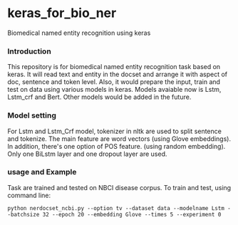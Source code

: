 # keras_for_bio_ner
Biomedical named entity recognition using keras
### Introduction
This repository is for biomedical named entity recognition task based on keras. It will read text and entity in the docset and arrange it with aspect of doc, sentence and token level. Also, it would prepare the input, train and test on data using various models in keras. Models avaiable now is Lstm, Lstm_crf and Bert. Other models would be added in the future.
### Model setting
For Lstm and Lstm_Crf model, tokenizer in nltk are used to split sentence and tokenize. The main feature are word vectors (using Glove embeddings). In addition, there's one option of POS feature. (using random embedding). Only one BiLstm layer and one dropout layer are used.
### usage and Example
Task are trained and tested on NBCI disease corpus. 
To train and test, using command line:
```shell
python nerdocset_ncbi.py --option tv --dataset data --modelname Lstm --batchsize 32 --epoch 20 --embedding Glove --times 5 --experiment 0
```
